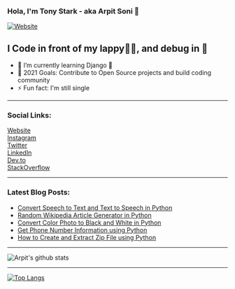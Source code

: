 ### Hola, I'm Tony Stark - aka Arpit Soni 👋

[![Website](https://img.shields.io/website?label=codesnail.com&style=for-the-badge&url=https%3A%2F%2Fcodestackr.com)](https://www.codesnail.com)

## I Code in front of my lappy👨‍💻, and debug in 🚽 

- 🌱 I’m currently learning Django 🦄
- 🎯 2021 Goals: Contribute to Open Source projects and build coding community
- ⚡ Fun fact: I'm still single

---

### Social Links:

[Website](https://www.codesnail.com/)<br>
[Instagram](https://www.instagram.com/code_snail/)<br>
[Twitter](https://twitter.com/code_snail)<br>
[LinkedIn](https://www.linkedin.com/in/arpitsoni108/)<br>
[Dev.to](https://dev.to/codesnail/)<br>
[StackOverflow](https://stackoverflow.com/users/8997228/arpit-soni)

---

### Latest Blog Posts:

<!-- BLOG-POST-LIST:START -->
- [Convert Speech to Text and Text to Speech in Python](https://www.codesnail.com/convert-speech-to-text-and-text-to-speech-in-python/)
- [Random Wikipedia Article Generator in Python](https://www.codesnail.com/random-wikipedia-article-generator-in-python/)
- [Convert Color Photo to Black and White in Python](https://www.codesnail.com/convert-color-photo-to-black-and-white-in-python/)
- [Get Phone Number Information using Python](https://www.codesnail.com/get-phone-number-information-using-python/)
- [How to Create and Extract Zip File using Python](https://www.codesnail.com/how-to-create-and-extract-zip-file-using-python/)
<!-- BLOG-POST-LIST:END -->

---
![Arpit's github stats](https://github-readme-stats.vercel.app/api?username=soniarpit&show_icons=true&theme=dark&icon_color=fff)

---
[![Top Langs](https://github-readme-stats.vercel.app/api/top-langs/?username=soniarpit)](https://github.com/SoniArpit/)

